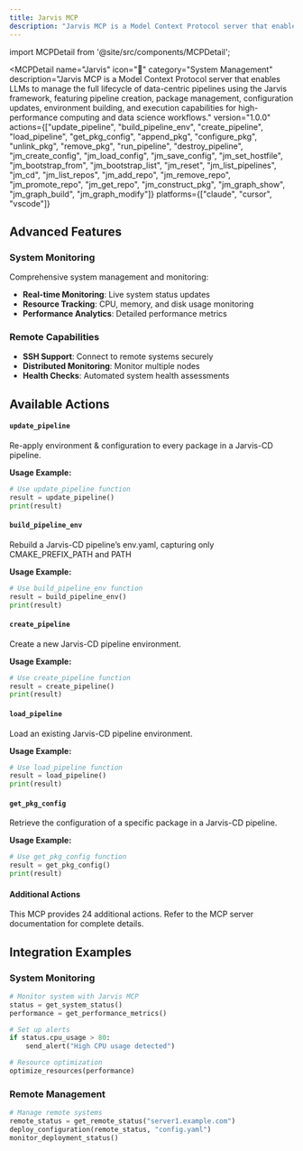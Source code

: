 ```yaml
---
title: Jarvis MCP
description: "Jarvis MCP is a Model Context Protocol server that enables LLMs to manage the full lifecycle of data-centric pipelines using the Jarvis framework, featuring pipeline creation, package management, configuration updates, environment building, and execution capabilities for high-performance computin..."
---
```


import MCPDetail from '@site/src/components/MCPDetail';

<MCPDetail 
  name="Jarvis"
  icon="🤖"
  category="System Management"
  description="Jarvis MCP is a Model Context Protocol server that enables LLMs to manage the full lifecycle of data-centric pipelines using the Jarvis framework, featuring pipeline creation, package management, configuration updates, environment building, and execution capabilities for high-performance computing and data science workflows."
  version="1.0.0"
  actions={["update_pipeline", "build_pipeline_env", "create_pipeline", "load_pipeline", "get_pkg_config", "append_pkg", "configure_pkg", "unlink_pkg", "remove_pkg", "run_pipeline", "destroy_pipeline", "jm_create_config", "jm_load_config", "jm_save_config", "jm_set_hostfile", "jm_bootstrap_from", "jm_bootstrap_list", "jm_reset", "jm_list_pipelines", "jm_cd", "jm_list_repos", "jm_add_repo", "jm_remove_repo", "jm_promote_repo", "jm_get_repo", "jm_construct_pkg", "jm_graph_show", "jm_graph_build", "jm_graph_modify"]}
  platforms={["claude", "cursor", "vscode"]}
>

## Advanced Features


### System Monitoring
Comprehensive system management and monitoring:
- **Real-time Monitoring**: Live system status updates
- **Resource Tracking**: CPU, memory, and disk usage monitoring
- **Performance Analytics**: Detailed performance metrics

### Remote Capabilities
- **SSH Support**: Connect to remote systems securely
- **Distributed Monitoring**: Monitor multiple nodes
- **Health Checks**: Automated system health assessments


## Available Actions


#### `update_pipeline`
Re-apply environment & configuration to every package in a Jarvis-CD pipeline.

**Usage Example:**
```python
# Use update_pipeline function
result = update_pipeline()
print(result)
```


#### `build_pipeline_env`
Rebuild a Jarvis-CD pipeline’s env.yaml, capturing only CMAKE_PREFIX_PATH and PATH

**Usage Example:**
```python
# Use build_pipeline_env function
result = build_pipeline_env()
print(result)
```


#### `create_pipeline`
Create a new Jarvis-CD pipeline environment.

**Usage Example:**
```python
# Use create_pipeline function
result = create_pipeline()
print(result)
```


#### `load_pipeline`
Load an existing Jarvis-CD pipeline environment.

**Usage Example:**
```python
# Use load_pipeline function
result = load_pipeline()
print(result)
```


#### `get_pkg_config`
Retrieve the configuration of a specific package in a Jarvis-CD pipeline.

**Usage Example:**
```python
# Use get_pkg_config function
result = get_pkg_config()
print(result)
```


#### Additional Actions
This MCP provides 24 additional actions. Refer to the MCP server documentation for complete details.


## Integration Examples


### System Monitoring
```python
# Monitor system with Jarvis MCP
status = get_system_status()
performance = get_performance_metrics()

# Set up alerts
if status.cpu_usage > 80:
    send_alert("High CPU usage detected")

# Resource optimization
optimize_resources(performance)
```

### Remote Management
```python
# Manage remote systems
remote_status = get_remote_status("server1.example.com")
deploy_configuration(remote_status, "config.yaml")
monitor_deployment_status()
```


</MCPDetail>
